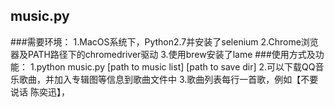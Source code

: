 ## music.py
###需要环境：
	1.MacOS系统下，Python2.7并安装了selenium
	2.Chrome浏览器及PATH路径下的chromedriver驱动
	3.使用brew安装了lame
###使用方式及功能：
	1.python music.py [path to music list] [path to save dir]
	2.可以下载QQ音乐歌曲，并加入专辑图等信息到歌曲文件中
	3.歌曲列表每行一首歌，例如【不要说话 陈奕迅】，
